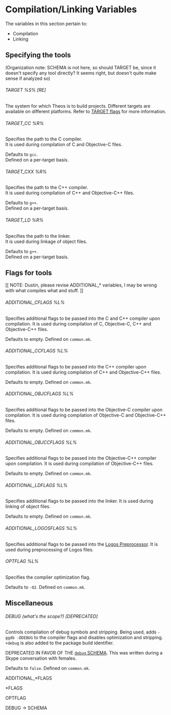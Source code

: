 # Compilation/Linking Variables

The variables in this section pertain to:

* Compilation
* Linking

## Specifying the tools

(Organization note: SCHEMA is not here, so should TARGET be, since it doesn't specify any tool directly? It seems right, but doesn't quite make sense if analyzed so)

###### TARGET %S% [RE]
The system for which Theos is to build projects. Different targets are available on different platforms. Refer to [TARGET flags](./3_1_5_TARGET.md#TARGET) for more information.

###### TARGET_CC %R%
Specifies the path to the C compiler.  
It is used during compilation of C and Objective-C files.

Defaults to `gcc`.  
Defined on a per-target basis.

###### TARGET_CXX %R%
Specifies the path to the C++ compiler.  
It is used during compilation of C++ and Objective-C++ files.

Defaults to `g++`.  
Defined on a per-target basis.

###### TARGET_LD %R%
Specifies the path to the linker.  
It is used during linkage of object files.

Defaults to `g++`.  
Defined on a per-target basis.

## Flags for tools

[[ NOTE: Dustin, please revise ADDITIONAL_* variables, I may be wrong with what compiles what and stuff. ]]

###### ADDITIONAL_CFLAGS %L%
Specifies additional flags to be passed into the C and C++ compiler upon compilation.
It is used during compilation of C, Objective-C, C++ and Objective-C++ files.

Defaults to empty.
Defined on `common.mk`.

###### ADDITIONAL_CCFLAGS %L%
Specifies additional flags to be passed into the C++ compiler upon compilation.
It is used during compilation of C++ and Objective-C++ files.

Defaults to empty.
Defined on `common.mk`.

###### ADDITIONAL_OBJCFLAGS %L%
Specifies additional flags to be passed into the Objective-C compiler upon compilation.
It is used during compilation of Objective-C and Objective-C++ files.

Defaults to empty.
Defined on `common.mk`.

###### ADDITIONAL_OBJCCFLAGS %L%
Specifies additional flags to be passed into the Objective-C++ compiler upon compilation.
It is used during compilation of Objective-C++ files.

Defaults to empty.
Defined on `common.mk`.

###### ADDITIONAL_LDFLAGS %L%
Specifies additional flags to be passed into the linker.
It is used during linking of object files.

Defaults to empty.
Defined on `common.mk`.

###### ADDITIONAL_LOGOSFLAGS %L%
Specifies additional flags to be passed into the [Logos Preprocessor](http://theiostream.com/logos).
It is used during preprocessing of Logos files.

###### OPTFLAG %L%
Specifies the compiler optimization flag.

Defaults to `-O2`.
Defined on `common.mk`.

## Miscellaneous

###### DEBUG (what's the scope?) [DEPRECATED]
Controls compilation of debug symbols and stripping.
Being used, adds `-ggdb -DDEBUG` to the compiler flags and disables optimization and stripping. `+debug` is also added to the package build identifier.

DEPRECATED IN FAVOR OF THE [`debug` SCHEMA](./2_1_1_3_SCHEMATA#debug.md).
This was written during a Skype conversation with females.

Defaults to `false`.
Defined on `common.mk`.

ADDITIONAL_*FLAGS

*FLAGS

OPTFLAG

DEBUG -> SCHEMA
